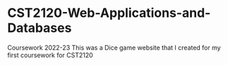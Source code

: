 # CST2120-Web-Applications-and-Databases
Coursework 2022-23
This was a Dice game website that I created for my first coursework for CST2120

